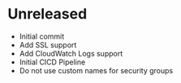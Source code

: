 # Unreleased

* Initial commit
* Add SSL support
* Add CloudWatch Logs support
* Initial CICD Pipeline
* Do not use custom names for security groups
